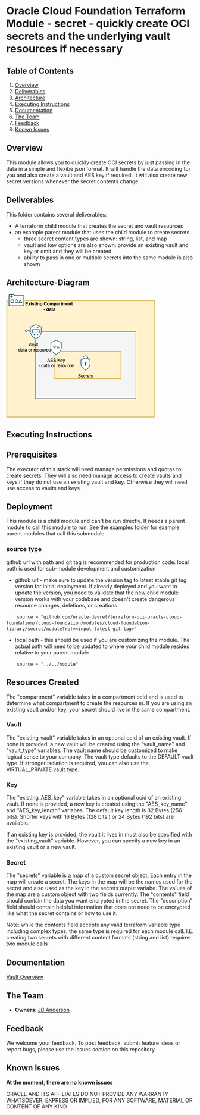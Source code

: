 # Oracle Cloud Foundation Terraform Module - secret - quickly create OCI secrets and the underlying vault resources if necessary



## Table of Contents
1. [Overview](#overview)
1. [Deliverables](#deliverables)
1. [Architecture](#Architecture-Diagram)
1. [Executing Instructions](#instructions)
1. [Documentation](#documentation)
1. [The Team](#team)
1. [Feedback](#feedback)
1. [Known Issues](#known-issues)


## <a name="overview"></a>Overview
This module allows you to quickly create OCI secrets by just passing in the data in a simple and flexibe json format. It will handle the data encoding for you and also create a vault and AES key if required. It will also create new secret versions whenever the secret contents change.


## <a name="deliverables"></a>Deliverables
This folder contains several deliverables:
- A terraform child module that creates the secret and vault resources
- an example parent module that uses the child module to create secrets. 
    - three secret content types are shown: string, list, and map
    - vault and key options are also shown: provide an existing vault and key or omit and they will be created
    - ability to pass in one or multiple secrets into the same module is also shown


## <a name="architecture"></a>Architecture-Diagram
<brief introduction to arch diagram. update link to where your image lives. default is in the documentation folder>

![](./documentation/secret_module_pattern.png)

## <a name="instructions"></a>Executing Instructions

## Prerequisites
The executor of this stack will need manage permissions and quotas to create secrets. They will also need manage access to create vaults and keys if they do not use an existing vault and key. Otherwise they will need use access to vaults and keys

## Deployment
This module is a child module and can't be run directly. It needs a parent module to call this module to run. See the examples folder for example parent modules that call this submodule

### source type
github url with path and git tag is recommended for production code. local path is used for sub-module development and customization
- github url - make sure to update the version tag to latest stable git tag version for initial deployment. If already deployed and you want to update the version, you need to validate that the new child module version works with your codebase and doesn't create dangerous resource changes, deletions, or creations
```
    source = "github.com/oracle-devrel/terraform-oci-oracle-cloud-foundation//cloud-foundation/modules/cloud-foundation-library/secret/module?ref=<input latest git tag>"
```
- local path - this should be used if you are customizing the module. The actual path will need to be updated to where your child module resides relative to your parent module.
```
    source = "../../module"
```

## Resources Created

The "compartment" variable takes in a compartment ocid and is used to determine what compartment to create the resources in. If you are using an existing vault and/or key, your secret should live in the same compartment.

### Vault
The "existing_vault" variable takes in an optional ocid of an existing vault. If none is provided, a new vault will be created using the "vault_name" and "vault_type" variables. The vault name should be customized to make logical sense to your company. The vault type defaults to the DEFAULT vault type. If stronger isolation is required, you can also use the VIRTUAL_PRIVATE vault type.

### Key
The "existing_AES_key" variable takes in an optional ocid of an existing vault. If none is provided, a new key is created using the "AES_key_name" and "AES_key_length" variabes. The default key length is 32 Bytes (256 bits). Shorter keys with 16 Bytes (128 bits ) or 24 Bytes (192 bits) are available. 

If an existing key is provided, the vault it lives in must also be specified with the "existing_vault" variable. However, you can specify a new key in an existing vault or a new vault.

### Secret
The "secrets" variable is a map of a custom secret object. Each entry in the map will create a secret. The keys in the map will be the names used for the secret and also used as the key in the secrets output variabe. The values of the map are a custom object with two fields currently. The "contents" field should contain the data you want encrypted in the secret. The "description" field should contain helpful information that does not need to be encrypted like what the secret contains or how to use it.

Note: while the contents field accepts any valid terraform variable type including complex types, the same type is required for each module call. I.E. creating two secrets with different content formats (string and list) requires two module calls


## <a name="documentation"></a>Documentation

<link to official oci documentation for the resources you create>

[Vault Overview](https://docs.oracle.com/en-us/iaas/Content/KeyManagement/Concepts/keyoverview.htm)

## <a name="team"></a>The Team
- **Owners**: [JB Anderson](https://github.com/JBAnderson5)

## <a name="feedback"></a>Feedback
We welcome your feedback. To post feedback, submit feature ideas or report bugs, please use the Issues section on this repository.	

## <a name="known-issues"></a>Known Issues
**At the moment, there are no known issues**

ORACLE AND ITS AFFILIATES DO NOT PROVIDE ANY WARRANTY WHATSOEVER, EXPRESS OR IMPLIED, FOR ANY SOFTWARE, MATERIAL OR CONTENT OF ANY KIND